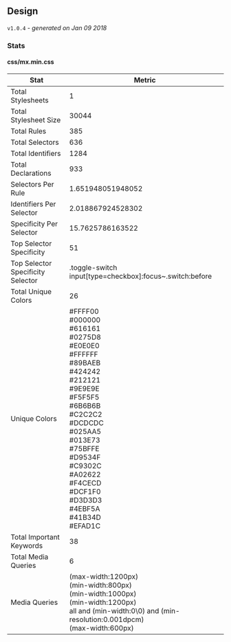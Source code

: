 ## Design
`v1.0.4` - *generated on Jan 09 2018*
### Stats
#### css/mx.min.css
|Stat|Metric|
|---|---|
|Total Stylesheets|1|
|Total Stylesheet Size|30044|
|Total Rules|385|
|Total Selectors|636|
|Total Identifiers|1284|
|Total Declarations|933|
|Selectors Per Rule|1.651948051948052|
|Identifiers Per Selector|2.018867924528302|
|Specificity Per Selector|15.7625786163522|
|Top Selector Specificity|51|
|Top Selector Specificity Selector|.toggle-switch input[type=checkbox]:focus~.switch:before|
|Total Unique Colors|26|
|Unique Colors|#FFFF00<br/>#000000<br/>#616161<br/>#0275D8<br/>#E0E0E0<br/>#FFFFFF<br/>#89BAEB<br/>#424242<br/>#212121<br/>#9E9E9E<br/>#F5F5F5<br/>#6B6B6B<br/>#C2C2C2<br/>#DCDCDC<br/>#025AA5<br/>#013E73<br/>#75BFFE<br/>#D9534F<br/>#C9302C<br/>#A02622<br/>#F4CECD<br/>#DCF1F0<br/>#D3D3D3<br/>#4EBF5A<br/>#41B34D<br/>#EFAD1C|
|Total Important Keywords|38|
|Total Media Queries|6|
|Media Queries|(max-width:1200px)<br/>(min-width:800px)<br/>(min-width:1000px)<br/>(min-width:1200px)<br/>all and (min-width:0\0) and (min-resolution:0.001dpcm)<br/>(max-width:600px)|